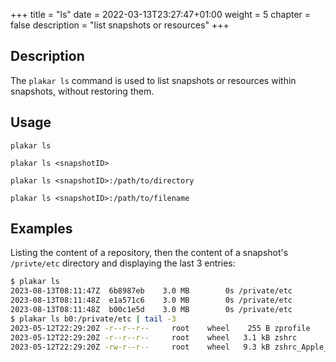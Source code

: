 +++
title = "ls"
date = 2022-03-13T23:27:47+01:00
weight = 5
chapter = false
description = "list snapshots or resources"
+++

## Description

The `plakar ls` command is used to list snapshots or resources within snapshots, without restoring them.

## Usage

`plakar ls`

`plakar ls <snapshotID>`

`plakar ls <snapshotID>:/path/to/directory`

`plakar ls <snapshotID>:/path/to/filename`


## Examples

Listing the content of a repository,
then the content of a snapshot's `/privte/etc` directory and displaying the last 3 entries:

```sh
$ plakar ls
2023-08-13T08:11:47Z  6b8987eb    3.0 MB        0s /private/etc
2023-08-13T08:11:48Z  e1a571c6    3.0 MB        0s /private/etc
2023-08-13T08:11:48Z  b00c1e5d    3.0 MB        0s /private/etc
$ plakar ls b0:/private/etc | tail -3
2023-05-12T22:29:20Z -r--r--r--     root    wheel    255 B zprofile
2023-05-12T22:29:20Z -r--r--r--     root    wheel   3.1 kB zshrc
2023-05-12T22:29:20Z -rw-r--r--     root    wheel   9.3 kB zshrc_Apple_Terminal
```